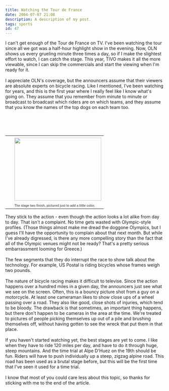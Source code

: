```yaml
---
title: Watching the Tour de France
date: 2004-07-07 21:08
description: A description of my post.
tags: sports
id: 47
---
```

I can't get enough of the Tour de France on TV.  I've been watching the tour since all we got was a half-hour highlight show in the evening.  Now, OLN shows us every grueling minute three times a day, so if I make the slightest effort to watch, I can catch the stage.  This year, TIVO makes it all the more viewable, since I can skip the commercials and start the viewing when I'm ready for it.<br />
<br />
I appreciate OLN's coverage, but the announcers assume that their viewers are absolute experts on bicycle racing.  Like I mentioned, I've been watching for years, and this is the first year where I really feel like I know what's going on.  They assume that you remember from minute to minute or broadcast to broadcast which riders are on which teams, and they assume that you know the names of the top dogs on each team too.<br />
<br />

<span class="spanEndPreview">&nbsp;</span><br /><br /><table cellpadding=0 cellspacing=0 border=0 align=right><tr><td width=5 rowspan=2><spacer type=block width=5 height=1></spacer></td><td width=275><img src="/img/robbiemcewen.jpg" height=200 width=275 aborder=0 vspace=4/></td></tr><tr><td width=275><font face="verdana, arial, geneva" size=1 color=#666666><b>The stage two finish, pictured just to add a little color.</b></font></td></tr></table><br />
<br />
They stick to the action - even though the action looks a lot alike from day to day.  That isn't a complaint.  No time gets wasted with Olympic-style profiles.  (Those things almost make me dread the doggone Olympics, but I guess I'll have the opportunity to complain about that next month.  But while I've already digressed, is there any more compelling story than the fact that all of the Olympic venues might not be ready?  That's a pretty serious embarrassment looming for Greece.)<br />
<br />
The few segments that they do interrupt the race to show talk about the technology.  For example, US Postal is riding bicycles whose frames weigh two pounds.  <br />
<br />
The nature of bicycle racing makes it difficult to televise.  Since the action happens over a hundred miles in a given day, the announcers just see what we see on the screen.  Often, this is a bouncy picture shot from a guy on a motorcycle.  At least one cameraman likes to show close ups of a wheel passing over a road.  They also like good, close shots of injuries, which tend to be bloody.  The drawback is that sometimes, an important thing happens, but there don't happen to be cameras in the area at the time.  We're treated to pictures of people picking themselves up out of a pile and brushing themselves off, without having gotten to see the wreck that put them in that place.<br />
<br />
If you haven't started watching yet, the best stages are yet to come.  I like when they have to ride 120 miles per day, and have to do it through huge, steep mountains.  And the time trial at Alpe D'Huez on the 19th should be fun.  Riders will have to push individually up a steep, zigzag alpine road.  This road has been used as a brutal stage before, but this will be the first time that I've seen it used for a time trial.<br />
<br />
I know that most of you could care less about this topic, so thanks for sticking with me to the end of the article.
